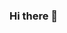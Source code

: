### Hi there 👋

<!--
**zxrpn/zxrpn** is a ✨ _special_ ✨ repository because its `README.md` (this file) appears on your GitHub profile.

Here are some ideas to get you started:
[(https://github-readme-stats.vercel.app/api?username=zxrpn)]
